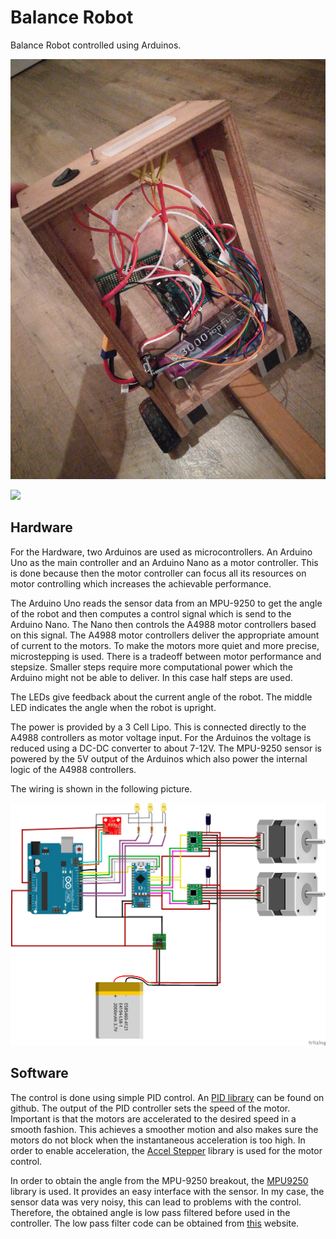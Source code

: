 # Balance Robot

Balance Robot controlled using Arduinos. 

![](Media/Robot.jpg)

![](Media/Balancing.gif)

## Hardware

For the Hardware, two Arduinos are used as microcontrollers. An Arduino Uno as
the main controller and an Arduino Nano as a motor controller. This is done
because then the motor controller can focus all its resources on motor
controlling which increases the achievable performance. 

The Arduino Uno reads the sensor data from an MPU-9250 to get the angle of the
robot and then computes a control signal which is send to the Arduino Nano. The
Nano then controls the A4988 motor controllers based on this signal. The A4988
motor controllers deliver the appropriate amount of current to the motors. To
make the motors more quiet and more precise, microstepping is used. There is a
tradeoff between motor performance and stepsize. Smaller steps require more
computational power which the Arduino might not be able to deliver. In this
case half steps are used. 

The LEDs give feedback about the current angle of the robot. The middle LED
indicates the angle when the robot is upright. 

The power is provided by a 3 Cell Lipo. This is connected directly to the A4988
controllers as motor voltage input. For the Arduinos the voltage is reduced
using a DC-DC converter to about 7-12V. 
The MPU-9250 sensor is powered by the 5V output of the Arduinos which also power
the internal logic of the A4988 controllers. 

The wiring is shown in the following picture. 

![](Balance_Robot_Wiring.png)

## Software

The control is done using simple PID control. An [PID
library](https://github.com/br3ttb/Arduino-PID-Library) can be found on github.
The output of the PID controller sets the speed of the motor. Important is that
the motors are accelerated to the desired speed in a smooth fashion. This
achieves a smoother motion and also makes sure the motors do not block when the
instantaneous acceleration is too high. In order to enable acceleration, the
[Accel Stepper](https://www.airspayce.com/mikem/arduino/AccelStepper/) library
is used for the motor control. 

In order to obtain the angle from the MPU-9250 breakout, the
[MPU9250](https://github.com/hideakitai/MPU9250) library is used. It provides an
easy interface with the sensor. In my case, the sensor data was very noisy, this
can lead to problems with the control. Therefore, the obtained angle is low pass
filtered before used in the controller. The low pass filter code can be obtained
from
[this](http://www.schwietering.com/jayduino/filtuino/index.php?characteristic=bu&passmode=lp&order=1&alphalow=0.02&noteLow=&noteHigh=&pw=pw&calctype=float&run=Send`)
website. 
